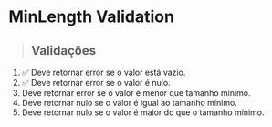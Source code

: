 # MinLength Validation

> ## Validações
1. ✅ Deve retornar error se o valor está vazio.
2. ✅ Deve retornar error se o valor é nulo.
3. Deve retornar error se o valor é menor que tamanho mínimo.
4. Deve retornar nulo se o valor é igual ao tamanho mínimo.
5. Deve retornar nulo se o valor é maior do que o tamanho mínimo.